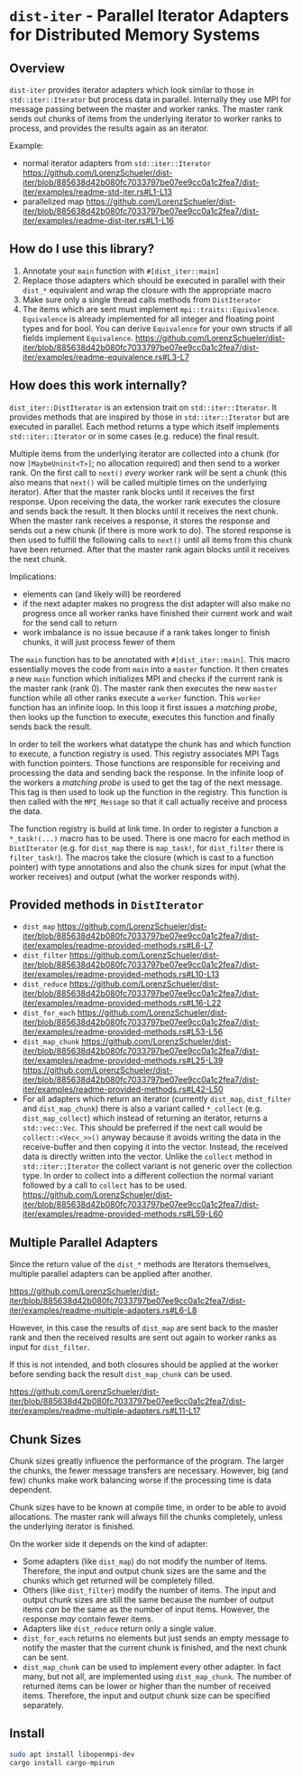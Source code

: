 # `dist-iter` - Parallel Iterator Adapters for Distributed Memory Systems

## Overview
`dist-iter` provides iterator adapters which look similar to those in `std::iter::Iterator` but process data in parallel.
Internally they use MPI for message passing between the master and worker ranks.
The master rank sends out chunks of items from the underlying iterator to worker ranks to process, and provides the results again as an iterator.

Example:
- normal iterator adapters from `std::iter::Iterator`
    https://github.com/LorenzSchueler/dist-iter/blob/885638d42b080fc7033797be07ee9cc0a1c2fea7/dist-iter/examples/readme-std-iter.rs#L1-L13
- parallelized map
    https://github.com/LorenzSchueler/dist-iter/blob/885638d42b080fc7033797be07ee9cc0a1c2fea7/dist-iter/examples/readme-dist-iter.rs#L1-L16

## How do I use this library?

1. Annotate your `main` function with `#[dist_iter::main]`
2. Replace those adapters which should be executed in parallel with their `dist_*` equivalent and wrap the closure with the appropriate macro
3. Make sure only a single thread calls methods from `DistIterator`
4. The items which are sent must implement `mpi::traits::Equivalence`. `Equivalence` is already implemented for all integer and floating point types and for bool. You can derive `Equivalence` for your own structs if all fields implement `Equivalence`.
    https://github.com/LorenzSchueler/dist-iter/blob/885638d42b080fc7033797be07ee9cc0a1c2fea7/dist-iter/examples/readme-equivalence.rs#L3-L7

## How does this work internally?

`dist_iter::DistIterator` is an extension trait on `std::iter::Iterator`.
It provides methods that are inspired by those in `std::iter::Iterator` but are executed in parallel.
Each method returns a type which itself implements `std::iter::Iterator` or in some cases (e.g. reduce) the final result.

Multiple items from the underlying iterator are collected into a chunk (for now `[MaybeUninit<T>]`; no allocation required) and then send to a worker rank.
On the first call to `next()` *every* worker rank will be sent a chunk (this also means that `next()` will be called multiple times on the underlying iterator).
After that the master rank blocks until it receives the first response.
Upon receiving the data, the worker rank executes the closure and sends back the result.
It then blocks until it receives the next chunk.
When the master rank receives a response, it stores the response and sends out a new chunk (if there is more work to do).
The stored response is then used to fulfill the following calls to `next()` until all items from this chunk have been returned.
After that the master rank again blocks until it receives the next chunk.

Implications:
- elements can (and likely will) be reordered
- if the next adapter makes no progress the dist adapter will also make no progress once all worker ranks have finished their current work and wait for the send call to return
- work imbalance is no issue because if a rank takes longer to finish chunks, it will just process fewer of them

The `main` function has to be annotated with `#[dist_iter::main]`.
This macro essentially moves the code from `main` into a `master` function.
It then creates a new `main` function which initializes MPI and checks if the current rank is the master rank (rank 0).
The master rank then executes the new `master` function while all other ranks execute a `worker` function.
This `worker` function has an infinite loop.
In this loop it first issues a *matching probe*, then looks up the function to execute, executes this function and finally sends back the result.

In order to tell the workers what datatype the chunk has and which function to execute, a function registry is used.
This registry associates MPI Tags with function pointers.
Those functions are responsible for receiving and processing the data and sending back the response. 
In the infinite loop of the workers a *matching probe* is used to get the tag of the next message.
This tag is then used to look up the function in the registry. 
This function is then called with the `MPI_Message` so that it call actually receive and process the data.

The function registry is build at link time.
In order to register a function a `*_task!(...)` macro has to be used.
There is one macro for each method in `DistIterator` (e.g. for `dist_map` there is `map_task!`, for `dist_filter` there is `filter_task!`).
The macros take the closure (which is cast to a function pointer) with type annotations and also the chunk sizes for input (what the worker receives) and output (what the worker responds with).

## Provided methods in `DistIterator`

- `dist_map`
    https://github.com/LorenzSchueler/dist-iter/blob/885638d42b080fc7033797be07ee9cc0a1c2fea7/dist-iter/examples/readme-provided-methods.rs#L6-L7
- `dist_filter`
    https://github.com/LorenzSchueler/dist-iter/blob/885638d42b080fc7033797be07ee9cc0a1c2fea7/dist-iter/examples/readme-provided-methods.rs#L10-L13
- `dist_reduce`
    https://github.com/LorenzSchueler/dist-iter/blob/885638d42b080fc7033797be07ee9cc0a1c2fea7/dist-iter/examples/readme-provided-methods.rs#L16-L22
- `dist_for_each`
    https://github.com/LorenzSchueler/dist-iter/blob/885638d42b080fc7033797be07ee9cc0a1c2fea7/dist-iter/examples/readme-provided-methods.rs#L53-L56
- `dist_map_chunk`
    https://github.com/LorenzSchueler/dist-iter/blob/885638d42b080fc7033797be07ee9cc0a1c2fea7/dist-iter/examples/readme-provided-methods.rs#L25-L39
    https://github.com/LorenzSchueler/dist-iter/blob/885638d42b080fc7033797be07ee9cc0a1c2fea7/dist-iter/examples/readme-provided-methods.rs#L42-L50
- For all adapters which return an iterator (currently `dist_map`, `dist_filter` and `dist_map_chunk`) there is also a variant called `*_collect` (e.g. `dist_map_collect`) which instead of returning an iterator, returns a `std::vec::Vec`. 
    This should be preferred if the next call would be `collect::<Vec<_>>()` anyway because it avoids writing the data in the receive-buffer and then copying it into the vector. 
    Instead, the received data is directly written into the vector.
    Unlike the `collect` method in `std::iter::Iterator` the collect variant is not generic over the collection type.
    In order to collect into a different collection the normal variant followed by a call to `collect` has to be used.
    https://github.com/LorenzSchueler/dist-iter/blob/885638d42b080fc7033797be07ee9cc0a1c2fea7/dist-iter/examples/readme-provided-methods.rs#L59-L60

## Multiple Parallel Adapters

Since the return value of the `dist_*` methods are Iterators themselves, multiple parallel adapters can be applied after another.

https://github.com/LorenzSchueler/dist-iter/blob/885638d42b080fc7033797be07ee9cc0a1c2fea7/dist-iter/examples/readme-multiple-adapters.rs#L6-L8

However, in this case the results of `dist_map` are sent back to the master rank and then the received results are sent out again to worker ranks as input for `dist_filter`.

If this is not intended, and both closures should be applied at the worker before sending back the result `dist_map_chunk` can be used.

https://github.com/LorenzSchueler/dist-iter/blob/885638d42b080fc7033797be07ee9cc0a1c2fea7/dist-iter/examples/readme-multiple-adapters.rs#L11-L17

## Chunk Sizes

Chunk sizes greatly influence the performance of the program.
The larger the chunks, the fewer message transfers are necessary.
However, big (and few) chunks make work balancing worse if the processing time is data dependent.

Chunk sizes have to be known at compile time, in order to be able to avoid allocations. 
The master rank will always fill the chunks completely, unless the underlying iterator is finished.

On the worker side it depends on the kind of adapter:
- Some adapters (like `dist_map`) do not modify the number of items. 
Therefore, the input and output chunk sizes are the same and the chunks which get returned will be completely filled.
- Others (like `dist_filter`) modify the number of items. 
The input and output chunk sizes are still the same because the number of output items *can* be the same as the number of input items.
However, the response *may* contain fewer items.
- Adapters like `dist_reduce` return only a single value.
- `dist_for_each` returns no elements but just sends an empty message to notify the master that the current chunk is finished, and the next chunk can be sent.
- `dist_map_chunk` can be used to implement every other adapter. 
In fact many, but not all, are implemented using `dist_map_chunk`.
The number of returned items can be lower or higher than the number of received items.
Therefore, the input and output chunk size can be specified separately.

## Install

```sh
sudo apt install libopenmpi-dev
cargo install cargo-mpirun
```
